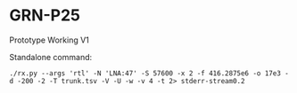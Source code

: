 # GRN-P25

Prototype Working V1

Standalone command:
```
./rx.py --args 'rtl' -N 'LNA:47' -S 57600 -x 2 -f 416.2875e6 -o 17e3 -d -200 -2 -T trunk.tsv -V -U -w -v 4 -t 2> stderr-stream0.2
```
